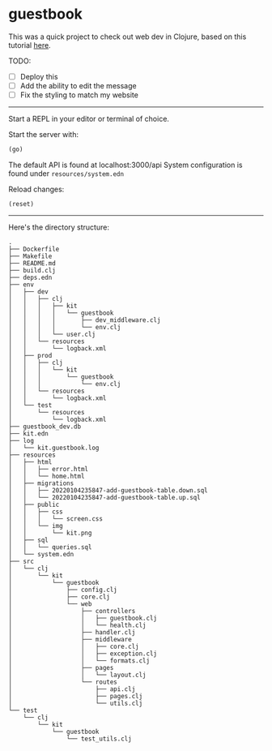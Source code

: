 # guestbook

This was a quick project to check out web dev in Clojure, based on this
tutorial [here](https://kit-clj.github.io/docs/guestbook.html). 

TODO: 
- [ ] Deploy this 
- [ ] Add the ability to edit the message
- [ ] Fix the styling to match my website
--------
Start a REPL in your editor or terminal of choice.

Start the server with:

```clojure
(go)
```

The default API is found at localhost:3000/api
System configuration is found under `resources/system.edn`

Reload changes:

```clojure
(reset)
```
-------
Here's the directory structure: 

```
.
├── Dockerfile
├── Makefile
├── README.md
├── build.clj
├── deps.edn
├── env
│   ├── dev
│   │   ├── clj
│   │   │   ├── kit
│   │   │   │   └── guestbook
│   │   │   │       ├── dev_middleware.clj
│   │   │   │       └── env.clj
│   │   │   └── user.clj
│   │   └── resources
│   │       └── logback.xml
│   ├── prod
│   │   ├── clj
│   │   │   └── kit
│   │   │       └── guestbook
│   │   │           └── env.clj
│   │   └── resources
│   │       └── logback.xml
│   └── test
│       └── resources
│           └── logback.xml
├── guestbook_dev.db
├── kit.edn
├── log
│   └── kit.guestbook.log
├── resources
│   ├── html
│   │   ├── error.html
│   │   └── home.html
│   ├── migrations
│   │   ├── 20220104235847-add-guestbook-table.down.sql
│   │   └── 20220104235847-add-guestbook-table.up.sql
│   ├── public
│   │   ├── css
│   │   │   └── screen.css
│   │   └── img
│   │       └── kit.png
│   ├── sql
│   │   └── queries.sql
│   └── system.edn
├── src
│   └── clj
│       └── kit
│           └── guestbook
│               ├── config.clj
│               ├── core.clj
│               └── web
│                   ├── controllers
│                   │   ├── guestbook.clj
│                   │   └── health.clj
│                   ├── handler.clj
│                   ├── middleware
│                   │   ├── core.clj
│                   │   ├── exception.clj
│                   │   └── formats.clj
│                   ├── pages
│                   │   └── layout.clj
│                   └── routes
│                       ├── api.clj
│                       ├── pages.clj
│                       └── utils.clj
└── test
    └── clj
        └── kit
            └── guestbook
                └── test_utils.clj

```




